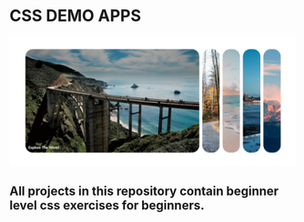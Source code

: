 # CSS DEMO APPS

![Demos](https://github.com/furkancanzirek/CSS-DEMOS/blob/main/Expanded%20Cards/ExpandedCards.png)

## All projects in this repository contain beginner level css exercises for beginners.

